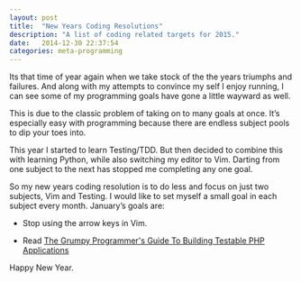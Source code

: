 ```yaml
---
layout: post
title:  "New Years Coding Resolutions"
description: "A list of coding related targets for 2015."
date:   2014-12-30 22:37:54
categories: meta-programming
---
```

Its that time of year again when we take stock of the the years triumphs and failures. And along with my attempts to convince my self I enjoy running, I can see some of my programming goals have gone a little wayward as well.

This is due to the classic problem of taking on to many goals at once. It’s especially easy with programming because there are endless subject pools to dip your toes into. 

This year I started to learn Testing/TDD. But then decided to combine this with learning Python, while also switching my editor to Vim. Darting from one subject to the next has stopped me completing any one goal.

So my new years coding resolution is to do less and focus on just two subjects, Vim and Testing. I would like to set myself a small goal in each subject every month. January’s goals are:

* Stop using the arrow keys in Vim. 

* Read [The Grumpy Programmer's Guide To Building Testable PHP Applications](https://leanpub.com/grumpy-testing)

Happy New Year.
